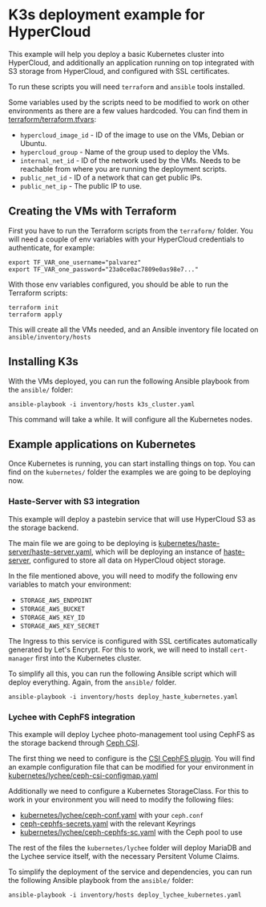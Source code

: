 # K3s deployment example for HyperCloud

This example will help you deploy a basic Kubernetes cluster into HyperCloud,
and additionally an application running on top integrated with S3 storage from
HyperCloud, and configured with SSL certificates.

To run these scripts you will need `terraform` and `ansible` tools
installed.

Some variables used by the scripts need to be modified to work on other
environments as there are a few values hardcoded. You can find them in
[terraform/terraform.tfvars]:

- `hypercloud_image_id` - ID of the image to use on the VMs, Debian or Ubuntu.
- `hypercloud_group` - Name of the group used to deploy the VMs.
- `internal_net_id` - ID of the network used by the VMs. Needs to be reachable
  from where you are running the deployment scripts.
- `public_net_id` - ID of a network that can get public IPs.
- `public_net_ip` - The public IP to use.

## Creating the VMs with Terraform

First you have to run the Terraform scripts from the `terraform/` folder. You
will need a couple of env variables with your HyperCloud credentials to
authenticate, for example:

    export TF_VAR_one_username="palvarez"
    export TF_VAR_one_password="23a0ce0ac7809e0as98e7..."

With those env variables configured, you should be able to run the Terraform
scripts:

    terraform init
    terraform apply

This will create all the VMs needed, and an Ansible inventory file located on
`ansible/inventory/hosts`


## Installing K3s

With the VMs deployed, you can run the following Ansible playbook from
the `ansible/` folder:

    ansible-playbook -i inventory/hosts k3s_cluster.yaml

This command will take a while. It will configure all the Kubernetes nodes.

## Example applications on Kubernetes

Once Kubernetes is running, you can start installing things on top. You can
find on the `kubernetes/` folder the examples we are going to be deploying now.

### Haste-Server with S3 integration

This example will deploy a pastebin service that will use HyperCloud S3 as the
storage backend.

The main file we are going to be deploying is [kubernetes/haste-server/haste-server.yaml],
which will be deploying an instance of [haste-server], configured to store
all data on HyperCloud object storage.

In the file mentioned above, you will need to modify the following env
variables to match your environment:

- `STORAGE_AWS_ENDPOINT`
- `STORAGE_AWS_BUCKET`
- `STORAGE_AWS_KEY_ID`
- `STORAGE_AWS_KEY_SECRET`

The Ingress to this service is configured with SSL certificates automatically
generated by Let's Encrypt. For this to work, we will need to install
`cert-manager` first into the Kubernetes cluster.

To simplify all this, you can run the following Ansible script which will deploy
everything. Again, from the `ansible/` folder.

    ansible-playbook -i inventory/hosts deploy_haste_kubernetes.yaml


### Lychee with CephFS integration

This example will deploy Lychee photo-management tool using CephFS as the storage backend through [Ceph CSI].

The first thing we need to configure is the [CSI CephFS plugin]. You will find
an example configuration file that can be modified for your environment in
[kubernetes/lychee/ceph-csi-configmap.yaml]

Additionally we need to configure a Kubernetes StorageClass. For this to work
in your environment you will need to modify the following files:
- [kubernetes/lychee/ceph-conf.yaml] with your `ceph.conf`
- [ceph-cephfs-secrets.yaml] with the relevant Keyrings
- [kubernetes/lychee/ceph-cephfs-sc.yaml] with the Ceph pool to use

The rest of the files the `kubernetes/lychee` folder will deploy MariaDB
and the Lychee service itself, with the necessary Persitent Volume Claims.

To simplify the deployment of the service and dependencies, you can run the
following Ansible playbook from the `ansible/` folder:

    ansible-playbook -i inventory/hosts deploy_lychee_kubernetes.yaml

[terraform/terraform.tfvars]: terraform/terraform.tfvars
[kubernetes/haste-server/haste-server.yaml]: kubernetes/haste-server/haste-server.yaml
[haste-server]: https://github.com/toptal/haste-server
[Ceph CSI]: https://github.com/ceph/ceph-csi
[CSI CephFS plugin]: https://github.com/ceph/ceph-csi/blob/devel/docs/deploy-cephfs.md
[kubernetes/lychee/ceph-csi-configmap.yaml]: kubernetes/lychee/ceph-csi-configmap.yaml

[kubernetes/lychee/ceph-conf.yaml]: kubernetes/lychee/ceph-conf.yaml
[ceph-cephfs-secrets.yaml]: ceph-cephfs-secrets.yaml
[kubernetes/lychee/ceph-cephfs-sc.yaml]: kubernetes/lychee/ceph-cephfs-sc.yaml
